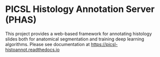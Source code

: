 # PICSL Histology Annotation Server (PHAS)
This project provides a web-based framework for annotating histology slides both for anatomical segmentation and training deep learning algorithms. Please see documentation at https://picsl-histoannot.readthedocs.io
